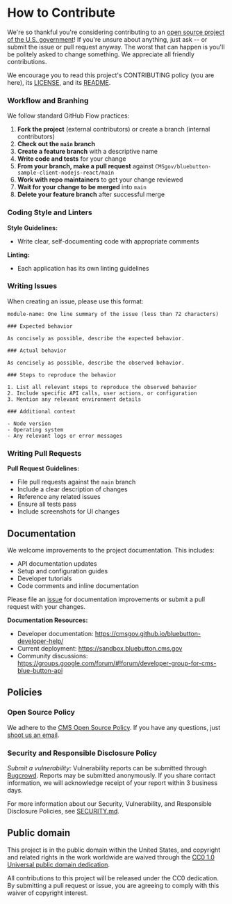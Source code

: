 # How to Contribute

<!-- Basic instructions about where to send patches, check out source code, and get development support.-->

We're so thankful you're considering contributing to an [open source project of
the U.S. government](https://code.gov/)! If you're unsure about anything, just
ask -- or submit the issue or pull request anyway. The worst that can happen is
you'll be politely asked to change something. We appreciate all friendly
contributions.

We encourage you to read this project's CONTRIBUTING policy (you are here), its
[LICENSE](LICENSE.md), and its [README](README.md).

### Workflow and Branhing

We follow standard GitHub Flow practices:

1. **Fork the project** (external contributors) or create a branch (internal contributors)
2. **Check out the `main` branch**
3. **Create a feature branch** with a descriptive name
4. **Write code and tests** for your change
5. **From your branch, make a pull request** against `CMSgov/bluebutton-sample-client-nodejs-react/main`
6. **Work with repo maintainers** to get your change reviewed
7. **Wait for your change to be merged** into `main`
8. **Delete your feature branch** after successful merge

### Coding Style and Linters

**Style Guidelines:**
- Write clear, self-documenting code with appropriate comments

**Linting:**
- Each application has its own linting guidelines

### Writing Issues

When creating an issue, please use this format:

```
module-name: One line summary of the issue (less than 72 characters)

### Expected behavior

As concisely as possible, describe the expected behavior.

### Actual behavior

As concisely as possible, describe the observed behavior.

### Steps to reproduce the behavior

1. List all relevant steps to reproduce the observed behavior
2. Include specific API calls, user actions, or configuration
3. Mention any relevant environment details

### Additional context

- Node version
- Operating system
- Any relevant logs or error messages
```

### Writing Pull Requests

**Pull Request Guidelines:**
- File pull requests against the `main` branch
- Include a clear description of changes
- Reference any related issues
- Ensure all tests pass
- Include screenshots for UI changes

## Documentation

We welcome improvements to the project documentation. This includes:

- API documentation updates
- Setup and configuration guides
- Developer tutorials
- Code comments and inline documentation

Please file an [issue](https://github.com/CMSGov/ms-bb2-node-sdk/issues) for documentation improvements or submit a pull request with your changes.

**Documentation Resources:**
- Developer documentation: https://cmsgov.github.io/bluebutton-developer-help/
- Current deployment: https://sandbox.bluebutton.cms.gov
- Community discussions: https://groups.google.com/forum/#!forum/developer-group-for-cms-blue-button-api

## Policies

### Open Source Policy

We adhere to the [CMS Open Source
Policy](https://github.com/CMSGov/cms-open-source-policy). If you have any
questions, just [shoot us an email](mailto:opensource@cms.hhs.gov).

### Security and Responsible Disclosure Policy

_Submit a vulnerability:_ Vulnerability reports can be submitted through [Bugcrowd](https://bugcrowd.com/cms-vdp). Reports may be submitted anonymously. If you share contact information, we will acknowledge receipt of your report within 3 business days.

For more information about our Security, Vulnerability, and Responsible Disclosure Policies, see [SECURITY.md](SECURITY.md).

## Public domain

This project is in the public domain within the United States, and copyright and related rights in the work worldwide are waived through the [CC0 1.0 Universal public domain dedication](https://creativecommons.org/publicdomain/zero/1.0/).

All contributions to this project will be released under the CC0 dedication. By submitting a pull request or issue, you are agreeing to comply with this waiver of copyright interest.